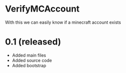 # VerifyMCAccount
 With this we can easily know if a minecraft account exists
 
 # 0.1 (released)
 - Added main files
 - Added source code
 - Added bootstrap
